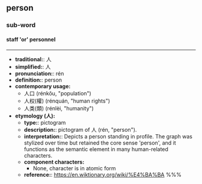 ## person
### sub-word
#### staff 'or' personnel
---
- **traditional:**: 人
- **simplified:**: 人
- **pronunciation:**: rén
- **definition:**: person
- **contemporary usage:**
  - 人口 (rénkǒu, "population")
  - 人权(權) (rénquán, "human rights")
  - 人类(類) (rénlèi, "humanity")
- **etymology (人):**
  - **type:**: pictogram
  - **description:**: pictogram of 人 (rén, "person").
  - **interpretation:**: Depicts a person standing in profile. The graph was stylized over time but retained the core sense 'person', and it functions as the semantic element in many human-related characters.
  - **component characters:**
    - None, character is in atomic form
  - **reference:**: https://en.wiktionary.org/wiki/%E4%BA%BA
%%%